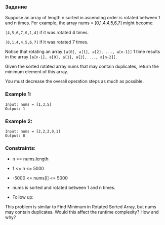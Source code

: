 ### Задание 
Suppose an array of length n sorted in ascending order is rotated between 1 and n times. For example, the array nums = [0,1,4,4,5,6,7] might become:

```[4,5,6,7,0,1,4]``` if it was rotated 4 times.

```[0,1,4,4,5,6,7]``` if it was rotated 7 times.

Notice that rotating an array ```[a[0], a[1], a[2], ..., a[n-1]]``` 1 time results 
in the array ```[a[n-1], a[0], a[1], a[2], ..., a[n-2]]```.

Given the sorted rotated array nums that may contain duplicates, 
return the minimum element of this array.

You must decrease the overall operation steps as much as possible.

 

### Example 1:
```
Input: nums = [1,3,5]
Output: 1
```
### Example 2:
```
Input: nums = [2,2,2,0,1]
Output: 0
 ```

### Constraints:

+ n == nums.length
+ 1 <= n <= 5000
+ -5000 <= nums[i] <= 5000
+ nums is sorted and rotated between 1 and n times.
 

+ Follow up: 

This problem is similar to Find Minimum in Rotated Sorted Array, but nums may contain duplicates. Would this affect the runtime complexity? How and why?